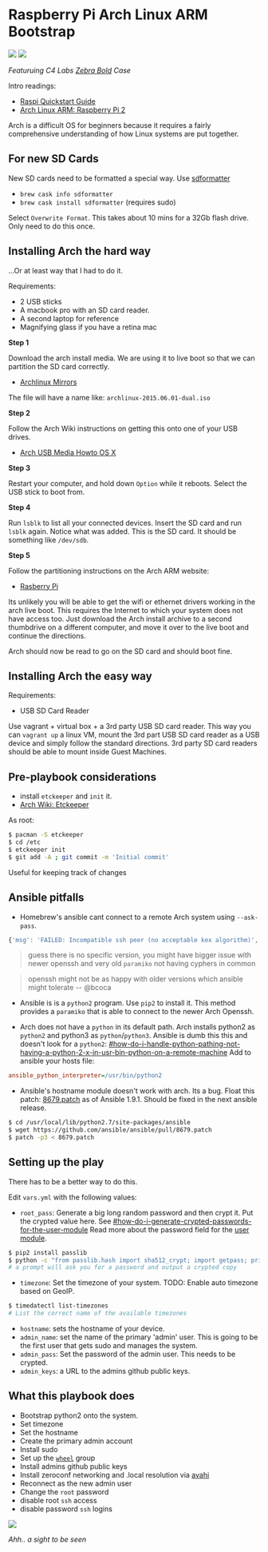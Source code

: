 # Raspberry Pi Arch Linux ARM Bootstrap

![](img/raspi1.jpg)
![](img/raspi2.jpg)

*Featuruing C4 Labs [Zebra Bold](http://www.amazon.com/Zebra-Bold-case-Raspberry-Black/dp/B00UFEBYNS) Case*

Intro readings:

- [Raspi Quickstart Guide](http://raspberrypi.org/qsg)
- [Arch Linux ARM: Raspberry Pi 2](http://archlinuxarm.org/platforms/armv7/broadcom/raspberry-pi-2)

Arch is a difficult OS for beginners because it requires a fairly comprehensive understanding of how Linux systems are put together.

## For new SD Cards

New SD cards need to be formatted a special way.  Use [sdformatter](https://www.sdcard.org/downloads/formatter_4/)

- `brew cask info sdformatter`
- `brew cask install sdformatter` (requires sudo)

Select `Overwrite Format`.  This takes about 10 mins for a 32Gb flash drive.  Only need to do this once.

## Installing Arch the hard way

...Or at least way that I had to do it.

Requirements:

- 2 USB sticks
- A macbook pro with an SD card reader.
- A second laptop for reference
- Magnifying glass if you have a retina mac


**Step 1**

Download the arch install media.  We are using it to live boot so that we can partition the SD card correctly.

- [Archlinux Mirrors](https://www.archlinux.org/download/)

The file will have a name like: `archlinux-2015.06.01-dual.iso`

**Step 2**

Follow the Arch Wiki instructions on getting this onto one of your USB drives.

- [Arch USB Media Howto OS X](https://wiki.archlinux.org/index.php/USB_flash_installation_media#In_Mac_OS_X)

**Step 3**

Restart your computer, and hold down `Option` while it reboots.  Select the USB stick to boot from.

**Step 4**

Run `lsblk` to list all your connected devices.  Insert the SD card and run `lsblk` again.  Notice what was added.  This is the SD card.  It should be something like `/dev/sdb`.

**Step 5**

Follow the partitioning instructions on the Arch ARM website:

- [Rasberry Pi](http://archlinuxarm.org/platforms/armv7/broadcom/raspberry-pi-2)

Its unlikely you will be able to get the wifi or ethernet drivers working in the arch live boot.  This requires the Internet to which your system does not have access too.  Just download the Arch install archive to a second thumbdrive on a different computer, and move it over to the live boot and continue the directions.

Arch should now be read to go on the SD card and should boot fine.

## Installing Arch the easy way

Requirements:

- USB SD Card Reader

Use vagrant + virtual box + a 3rd party USB SD card reader. This way you can `vagrant up` a linux VM, mount the 3rd part USB SD card reader as a USB device and simply follow the standard directions.  3rd party SD card readers should be able to mount inside Guest Machines.

## Pre-playbook considerations

- install `etckeeper` and `init` it.
- [Arch Wiki: Etckeeper](https://wiki.archlinux.org/index.php/Etckeeper)

As root:

```sh
$ pacman -S etckeeper
$ cd /etc
$ etckeeper init
$ git add -A ; git commit -m 'Initial commit'
```

Useful for keeping track of changes

## Ansible pitfalls

- Homebrew's ansible cant connect to a remote Arch system using `--ask-pass`.

```js
{'msg': 'FAILED: Incompatible ssh peer (no acceptable kex algorithm)', 'failed': True}
```

> guess there is no specific version, you might have bigger issue with newer openssh and very old `paramiko` not having cyphers in common

> openssh might not be as happy with older versions which ansible might tolerate -- @bcoca

- Ansible is is a `python2` program.  Use `pip2` to install it.  This method provides a `paramiko` that is able to connect to the newer Arch Openssh.

- Arch does not have a `python` in its default path.  Arch installs python2 as `python2` and python3 as `python`/`python3`.  Ansible is dumb this this and doesn't look for a `python2`:  [#how-do-i-handle-python-pathing-not-having-a-python-2-x-in-usr-bin-python-on-a-remote-machine](http://docs.ansible.com/faq.html#how-do-i-handle-python-pathing-not-having-a-python-2-x-in-usr-bin-python-on-a-remote-machine) Add to ansible your hosts file:

```ini
ansible_python_interpreter=/usr/bin/python2
```

- Ansible's hostname module doesn't work with arch.  Its a bug.  Float this patch: [8679.patch](https://github.com/ansible/ansible/pull/8679.patch) as of Ansible 1.9.1.  Should be fixed in the next ansible release.

```sh
$ cd /usr/local/lib/python2.7/site-packages/ansible
$ wget https://github.com/ansible/ansible/pull/8679.patch
$ patch -p3 < 8679.patch
```

## Setting up the play

There has to be a better way to do this.

Edit `vars.yml` with the following values:

- `root_pass`: Generate a big long random password and then crypt it.  Put the crypted value here. See [#how-do-i-generate-crypted-passwords-for-the-user-module](http://docs.ansible.com/faq.html#how-do-i-generate-crypted-passwords-for-the-user-module)  Read more about the password field for the [user module](http://docs.ansible.com/user_module.html).

```sh
$ pip2 install passlib
$ python -c "from passlib.hash import sha512_crypt; import getpass; print sha512_crypt.encrypt(getpass.getpass())"
# a prompt will ask you for a password and output a crypted copy
```

- `timezone`: Set the timezone of your system. TODO: Enable auto timezone based on GeoIP.

```sh
$ timedatectl list-timezones
# List the correct name of the available timezones
```

- `hostname`: sets the hostname of your device.
- `admin_name`: set the name of the primary 'admin' user.  This is going to be the first user that gets sudo and manages the system.
- `admin_pass`: Set the password of the admin user.  This needs to be crypted.
- `admin_keys`: a URL to the admins github public keys.


## What this playbook does

- Bootstrap python2 onto the system.
- Set timezone
- Set the hostname
- Create the primary admin account
- Install sudo
- Set up the [`wheel`](https://en.wikipedia.org/wiki/Wheel_(Unix_term)) group
- Install admins github public keys
- Install zeroconf networking and .local resolution via [avahi](https://wiki.archlinux.org/index.php/Avahi)
- Reconnect as the new admin user
- Change the `root` password
- disable root `ssh` access
- disable password `ssh` logins

![](img/htop.png)

*Ahh.. a sight to be seen*
